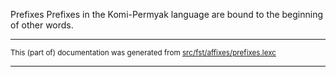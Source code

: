 Prefixes
Prefixes in the Komi-Permyak language are bound to the beginning of other words.

* * *

<small>This (part of) documentation was generated from [src/fst/affixes/prefixes.lexc](https://github.com/giellalt/lang-koi/blob/main/src/fst/affixes/prefixes.lexc)</small>

---

